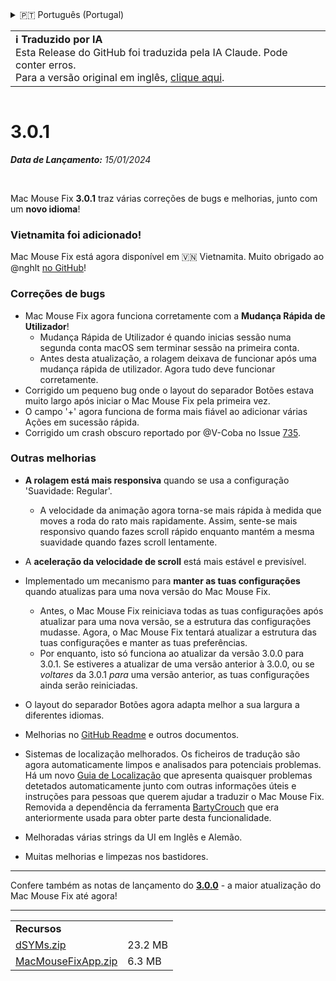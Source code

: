 <details>
<summary>🇵🇹 Português (Portugal)</summary>

[🇬🇧 English (GitHub)](https://github.com/noah-nuebling/mac-mouse-fix/releases/tag/3.0.1)\
[🇦🇩 Català](https://redirect.macmousefix.com/?target=mmf-release&tag=3.0.1&locale=ca)\
[🇩🇪 Deutsch](https://redirect.macmousefix.com/?target=mmf-release&tag=3.0.1&locale=de)\
[🇪🇸 Español](https://redirect.macmousefix.com/?target=mmf-release&tag=3.0.1&locale=es)\
[🇫🇷 Français](https://redirect.macmousefix.com/?target=mmf-release&tag=3.0.1&locale=fr)\
[🇮🇩 Indonesia](https://redirect.macmousefix.com/?target=mmf-release&tag=3.0.1&locale=id)\
[🇮🇹 Italiano](https://redirect.macmousefix.com/?target=mmf-release&tag=3.0.1&locale=it)\
[🇭🇺 Magyar](https://redirect.macmousefix.com/?target=mmf-release&tag=3.0.1&locale=hu)\
[🇳🇱 Nederlands](https://redirect.macmousefix.com/?target=mmf-release&tag=3.0.1&locale=nl)\
[🇵🇱 Polski](https://redirect.macmousefix.com/?target=mmf-release&tag=3.0.1&locale=pl)\
[🇧🇷 Português (Brasil)](https://redirect.macmousefix.com/?target=mmf-release&tag=3.0.1&locale=pt-BR)\
**🇵🇹 Português (Portugal)**\
[🇷🇴 Română](https://redirect.macmousefix.com/?target=mmf-release&tag=3.0.1&locale=ro)\
[🇸🇪 Svenska](https://redirect.macmousefix.com/?target=mmf-release&tag=3.0.1&locale=sv)\
[🇻🇳 Tiếng Việt](https://redirect.macmousefix.com/?target=mmf-release&tag=3.0.1&locale=vi)\
[🇹🇷 Türkçe](https://redirect.macmousefix.com/?target=mmf-release&tag=3.0.1&locale=tr)\
[🇨🇿 Čeština](https://redirect.macmousefix.com/?target=mmf-release&tag=3.0.1&locale=cs)\
[🇬🇷 Ελληνικά](https://redirect.macmousefix.com/?target=mmf-release&tag=3.0.1&locale=el)\
[🇷🇺 Русский](https://redirect.macmousefix.com/?target=mmf-release&tag=3.0.1&locale=ru)\
[🇺🇦 Українська](https://redirect.macmousefix.com/?target=mmf-release&tag=3.0.1&locale=uk)\
[🇮🇱 עברית](https://redirect.macmousefix.com/?target=mmf-release&tag=3.0.1&locale=he)\
[🇸🇦 العربية](https://redirect.macmousefix.com/?target=mmf-release&tag=3.0.1&locale=ar)\
[🇮🇳 हिन्दी](https://redirect.macmousefix.com/?target=mmf-release&tag=3.0.1&locale=hi)\
[🇹🇭 ไทย](https://redirect.macmousefix.com/?target=mmf-release&tag=3.0.1&locale=th)\
[🇨🇳 中文 (简体)](https://redirect.macmousefix.com/?target=mmf-release&tag=3.0.1&locale=zh-Hans)\
[🇨🇳 中文 (繁體)](https://redirect.macmousefix.com/?target=mmf-release&tag=3.0.1&locale=zh-Hant)\
[🇭🇰 中文（香港)](https://redirect.macmousefix.com/?target=mmf-release&tag=3.0.1&locale=zh-HK)\
[🇯🇵 日本語](https://redirect.macmousefix.com/?target=mmf-release&tag=3.0.1&locale=ja)\
[🇰🇷 한국어](https://redirect.macmousefix.com/?target=mmf-release&tag=3.0.1&locale=ko)\
[Help translate Mac Mouse Fix to different languages!](https://github.com/noah-nuebling/mac-mouse-fix/discussions/731)
</details>
<table align=><td>
<b>ℹ️ Traduzido por IA</b><br>
Esta Release do GitHub foi traduzida pela IA Claude. Pode conter erros.<br>
Para a versão original em inglês, <a href="https://github.com/noah-nuebling/mac-mouse-fix/releases/tag/3.0.1">clique aqui</a>.
</td></table>

<table></table>

# 3.0.1
***Data de Lançamento:** 15/01/2024*

<br>

Mac Mouse Fix **3.0.1** traz várias correções de bugs e melhorias, junto com um **novo idioma**!

### Vietnamita foi adicionado!

Mac Mouse Fix está agora disponível em 🇻🇳 Vietnamita. Muito obrigado ao @nghlt [no GitHub](https://GitHub.com/nghlt)!

### Correções de bugs

- Mac Mouse Fix agora funciona corretamente com a **Mudança Rápida de Utilizador**!
  - Mudança Rápida de Utilizador é quando inicias sessão numa segunda conta macOS sem terminar sessão na primeira conta.
  - Antes desta atualização, a rolagem deixava de funcionar após uma mudança rápida de utilizador. Agora tudo deve funcionar corretamente.
- Corrigido um pequeno bug onde o layout do separador Botões estava muito largo após iniciar o Mac Mouse Fix pela primeira vez.
- O campo '+' agora funciona de forma mais fiável ao adicionar várias Ações em sucessão rápida.
- Corrigido um crash obscuro reportado por @V-Coba no Issue [735](https://github.com/noah-nuebling/mac-mouse-fix/issues/735).

### Outras melhorias

- **A rolagem está mais responsiva** quando se usa a configuração 'Suavidade: Regular'.
  - A velocidade da animação agora torna-se mais rápida à medida que moves a roda do rato mais rapidamente. Assim, sente-se mais responsivo quando fazes scroll rápido enquanto mantém a mesma suavidade quando fazes scroll lentamente.

- A **aceleração da velocidade de scroll** está mais estável e previsível.
- Implementado um mecanismo para **manter as tuas configurações** quando atualizas para uma nova versão do Mac Mouse Fix.
  - Antes, o Mac Mouse Fix reiniciava todas as tuas configurações após atualizar para uma nova versão, se a estrutura das configurações mudasse. Agora, o Mac Mouse Fix tentará atualizar a estrutura das tuas configurações e manter as tuas preferências.
  - Por enquanto, isto só funciona ao atualizar da versão 3.0.0 para 3.0.1. Se estiveres a atualizar de uma versão anterior à 3.0.0, ou se _voltares_ da 3.0.1 _para_ uma versão anterior, as tuas configurações ainda serão reiniciadas.
- O layout do separador Botões agora adapta melhor a sua largura a diferentes idiomas.
- Melhorias no [GitHub Readme](https://github.com/noah-nuebling/mac-mouse-fix#background) e outros documentos.
- Sistemas de localização melhorados. Os ficheiros de tradução são agora automaticamente limpos e analisados para potenciais problemas. Há um novo [Guia de Localização](https://github.com/noah-nuebling/mac-mouse-fix/discussions/731) que apresenta quaisquer problemas detetados automaticamente junto com outras informações úteis e instruções para pessoas que querem ajudar a traduzir o Mac Mouse Fix. Removida a dependência da ferramenta [BartyCrouch](https://github.com/FlineDev/BartyCrouch) que era anteriormente usada para obter parte desta funcionalidade.
- Melhoradas várias strings da UI em Inglês e Alemão.
- Muitas melhorias e limpezas nos bastidores.

---

Confere também as notas de lançamento do [**3.0.0**](https://redirect.macmousefix.com/?target=mmf-release&tag=3.0.0&locale=pt-PT) - a maior atualização do Mac Mouse Fix até agora!

---

<table align="start">
<tr>
    <td colspan=2>
        <b>Recursos</b>
    </td>
</tr>
<tr>
    <td><a href="https://github.com/noah-nuebling/mac-mouse-fix/releases/download/3.0.1/dSYMs.zip">dSYMs.zip</a></td>
    <td>23.2 MB</td>
</tr>
<tr>
    <td><a href="https://github.com/noah-nuebling/mac-mouse-fix/releases/download/3.0.1/MacMouseFixApp.zip">MacMouseFixApp.zip</a></td>
    <td>6.3 MB</td>
</tr>
</table>
